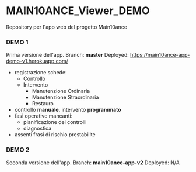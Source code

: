 
# MAIN10ANCE_Viewer_DEMO

Repository per l'app web del progetto Main10ance

### DEMO 1
Prima versione dell'app.
Branch: **master**
Deployed: <https://main10ance-app-demo-v1.herokuapp.com/>

* registrazione schede:
    * Controllo
    * Intervento
        * Manutenzione Ordinaria
        * Manutenzione Straordinaria
        * Restauro
* controllo **manuale**, intervento **programmato**
* fasi operative mancanti:
    * pianificazione dei controlli
    * diagnostica
* assenti frasi di rischio prestabilite

### DEMO 2
Seconda versione dell'app.
Branch: **main10ance-app-v2**
Deployed: N/A
